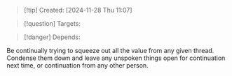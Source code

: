 
>[!tip] Created: [2024-11-28 Thu 11:07]

>[!question] Targets: 

>[!danger] Depends: 

Be continually trying to squeeze out all the value from any given thread.
Condense them down and leave any unspoken things open for continuation next time, or continuation from any other person.